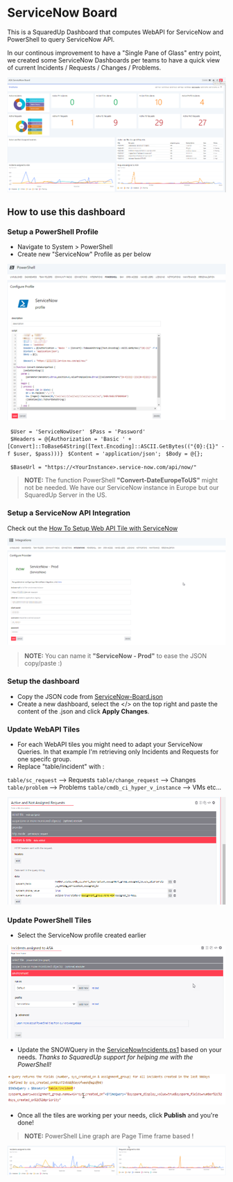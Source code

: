 # ServiceNow Board
This is a SquaredUp Dashboard that computes WebAPI for ServiceNow and PowerShell to query ServiceNow API.

In our continous improvement to have a "Single Pane of Glass" entry point, we created some ServiceNow Dashboards per teams to have a quick view of current Incidents / Requests / Changes / Problems.

![screenshot](images/ServiceNowBoad.png)


## How to use this dashboard

### Setup a PowerShell Profile 
- Navigate to System > PowerShell
- Create new "ServiceNow" Profile as per below

![screenshot](images/ServiceNow-PowerShell-Profile.png)

` $User = 'ServiceNowUser'` 
` $Pass = 'Password'`      
` $Headers = @{Authorization = 'Basic ' + [Convert]::ToBase64String([Text.Encoding]::ASCII.GetBytes(("{0}:{1}" -f $user, $pass)))}`
` $Content = 'application/json';`
` $Body = @{};`
     
` $BaseUrl = "https://<YourInstance>.service-now.com/api/now/"`

> **NOTE:**  The function PowerShell **"Convert-DateEuropeToUS"** might not be needed. We have our ServiceNow instance in Europe but our SquaredUp Server in the US. 


### Setup a ServiceNow API Integration 

Check out the [How To Setup Web API Tile with ServiceNow](https://support.squaredup.com/hc/en-us/articles/4406616264721-How-to-use-the-Web-API-tile-with-ServiceNow)

![screenshot](images/ServiceNow-WebAPI.png)

> **NOTE:**  You can name it **"ServiceNow - Prod"** to ease the JSON copy/paste :)


### Setup the dashboard
- Copy the JSON code from [ServiceNow-Board.json](ServiceNow-Board.json)
- Create a new dashboard, select the </> on the top right and paste the content of the .json and click **Apply Changes**.

### Update WebAPI Tiles

- For each WebAPI tiles you might need to adapt your ServiceNow Queries. In that example I'm retrieving only Incidents and Requests for one specifc group.
- Replace "table/incident" with :

`table/sc_request`  --> Requests
`table/change_request`  --> Changes
`table/problem`  --> Problems
`table/cmdb_ci_hyper_v_instance` --> VMs 
etc... 

![screenshot](images/ServiceNowBoad-WebAPI-Query.png)

### Update PowerShell Tiles

- Select the ServiceNow profile created earlier

![screenshot](images/PowershellProfile.png)

- Update the SNOWQuery in the [ServiceNowIncidents.ps1](ServiceNowIncidents.ps1) based on your needs. *Thanks to SquaredUp support for helping me with the PowerShell!*

![screenshot](images/ServiceNowQuery.png)

- Once all the  tiles are working per your needs, click **Publish** and you're done!


> **NOTE:**  PowerShell Line graph are Page Time frame based !

![screenshot](images/LineGraphTimeFrame.png)

